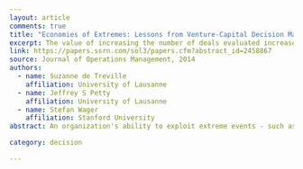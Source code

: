 ```yaml
---
layout: article
comments: true
title: "Economies of Extremes: Lessons from Venture-Capital Decision Making"
excerpt: The value of increasing the number of deals evaluated increases with the tail weight of the distribution of deal values; when the right tail is heavy, the value of increasing the number of deals is likely to more than compensate for the cost of capacity.
link: https://papers.ssrn.com/sol3/papers.cfm?abstract_id=2458867
source: Journal of Operations Management, 2014
authors:
  - name: Suzanne de Treville
    affiliation: University of Lausanne 
  - name: Jeffrey S Petty
    affiliation: University of Lausanne
  - name: Stefan Wager
    affiliation: Stanford University
abstract: An organization's ability to exploit extreme events - such as exceptional opportunities - depends on its capacity strategy. The venture capital industry illustrates the interplay of expensive capacity and negative externalities from high utilization. The cost of adding a venture capitalist provides a strong incentive to run lean, but such leanness may make it impossible to evaluate all interesting investment opportunities. Using concepts from extreme-value theory, we analyze the trade-off between the costs and benefits arising from an increase in the number of evaluated deals. We ground our analysis in 11 years of archival data from a venture capital firm, representing 3,631 deals, the decisions made, the reasons for those decisions, and the decision lead times. The firm identified 20% of arriving deals as worth evaluating during the screening process, but was not able to evaluate approximately 9% of those interesting deals due to a lack of capacity. We show that the value of increasing the number of deals evaluated increases with the tail weight of the distribution of deal values. When the right tail is light, increasing the number of deals evaluated may provide too modest a benefit to justify the cost. When, however, the right tail is heavy, the value of increasing the number of deals is likely to more than compensate for the cost of capacity. Our results provide new insight into the relative value of a chase capacity strategy that emphasizes responsiveness versus a high-utilization heuristic that emphasizes productivity. Our approach can be applied to other search operations such as personnel selection, quality circles seeking to identify root causes, and making employee capacity available for innovation.

category: decision

---
```

